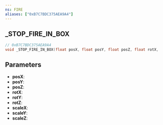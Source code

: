 ```yaml
---
ns: FIRE
aliases: ["0xB7C7BDC375AEA9A4"]
---
```

## _STOP_FIRE_IN_BOX

```c
// 0xB7C7BDC375AEA9A4
void _STOP_FIRE_IN_BOX(float posX, float posY, float posZ, float rotX, float rotY, float rotZ, float scaleX, float scaleY, float scaleZ);
```

## Parameters
* **posX**:
* **posY**:
* **posZ**:
* **rotX**:
* **rotY**:
* **rotZ**:
* **scaleX**:
* **scaleY**:
* **scaleZ**:
